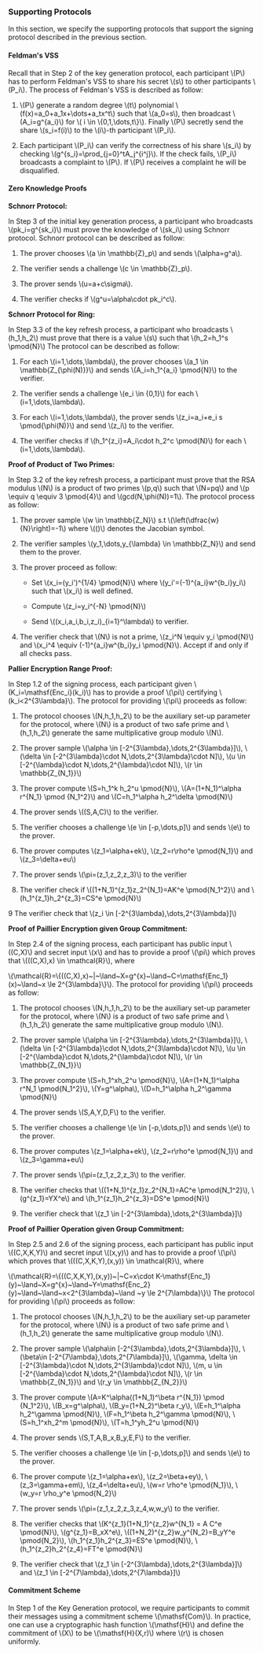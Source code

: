 ### Supporting Protocols

In this section, we specify the supporting protocols that support the signing protocol described in the previous section.

#### Feldman's VSS

Recall that in Step 2 of the key generation protocol, each participant \\(P\\) has to perform Feldman's VSS to share his secret \\(s\\) to other participants \\(P_i\\). The process of Feldman's VSS is described as follow:

1. \\(P\\) generate a random degree \\(t\\) polynomial \\(f(x)=a_0+a_1x+\dots+a_tx^t\\) such that \\(a_0=s\\), then broadcast \\(A_i=g^{a_i}\\) for \\( i \in \\{0,1,\dots,t\\}\\). Finally \\(P\\) secretly send the share \\(s_i=f(i)\\) to the \\(i\\)-th participant \\(P_i\\). 

2. Each participant \\(P_i\\) can verify the correctness of his share \\(s_i\\) by checking \\(g^{s_i}=\prod_{j=0}^tA_j^{i^j}\\). If the check fails, \\(P_i\\) broadcasts a complaint to \\(P\\). If \\(P\\) receives a complaint he will be disqualified. 


#### Zero Knowledge Proofs

**Schnorr Protocol:**

In Step 3 of the initial key generation process, a participant who broadcasts \\(pk_i=g^{sk_i}\\) must prove the knowledge of \\(sk_i\\) using Schnorr protocol. Schnorr protocol can be described as follow:

1. The prover chooses \\(a \in \mathbb{Z}_p\\) and sends \\(\alpha=g^a\\).

2. The verifier sends a challenge \\(c \in \mathbb{Z}_p\\).

3. The prover sends \\(u=a+c\sigma\\).

4. The verifier checks if \\(g^u=\alpha\cdot pk_i^c\\).

**Schnorr Protocol for Ring:**

In Step 3.3 of the key refresh process, a participant who broadcasts \\(h_1,h_2\\) must prove that there is a value \\(s\\) such that \\(h_2=h_1^s \pmod{N}\\) The protocol can be described as follow:

1. For each \\(i=1,\dots,\lambda\\), the prover chooses \\(a_1 \in \mathbb{Z_{\phi(N)}}\\) and sends \\(A_i=h_1^{a_i} \pmod{N}\\) to the verifier.

2. The verifier sends a challenge \\(e_i \in {0,1}\\) for each \\(i=1,\dots,\lambda\\).

3. For each \\(i=1,\dots,\lambda\\), the prover sends \\(z_i=a_i+e_i s \pmod{\phi(N)}\\) and send \\(z_i\\) to the verifier.

4. The verifier checks if \\(h_1^{z_i}=A_i\cdot h_2^c \pmod{N}\\) for each \\(i=1,\dots,\lambda\\).



**Proof of Product of Two Primes:**

In Step 3.2 of the key refresh process, a participant must prove that the RSA modulus \\(N\\) is a product of two primes \\(p,q\\) such that \\(N=pq\\) and \\(p \equiv q \equiv 3 \pmod{4}\\) and \\(gcd(N,\phi(N))=1\\). The protocol process as follow:

1. The prover sample \\(w \in \mathbb{Z_N}\\) s.t \\(\left(\dfrac{w}{N}\right)=-1\\) where \\(()\\) denotes the Jacobian symbol.

2. The verifier samples \\(y_1,\dots,y_{\lambda} \in \mathbb{Z_N}\\) and send them to the prover.

3. The prover proceed as follow:

    - Set \\(x_i=(y_i')^{1/4} \pmod{N}\\) where \\(y_i'=(-1)^{a_i}w^{b_i}y_i\\) such that \\(x_i\\) is well defined.

    - Compute \\(z_i=y_i^{-N} \pmod{N}\\)

    - Send \\((x_i,a_i,b_i,z_i)_{i=1}^\lambda\\) to verifier.

4. The verifier check that \\(N\\) is not a prime, \\(z_i^N \equiv y_i \pmod{N}\\) and \\(x_i^4 \equiv (-1)^{a_i}w^{b_i}y_i \pmod{N}\\). Accept if and only if all checks pass.

**Pallier Encryption Range Proof:** 

In Step 1.2 of the signing process, each participant given \\(K_i=\mathsf{Enc_i}(k_i)\\) has to provide a proof \\(\pi\\) certifying \\(k_i<2^{3\lambda}\\). The protocol for providing \\(\pi\\)  proceeds as follow:

1. The protocol chooses \\(N,h_1,h_2\\) to be the auxiliary set-up parameter for the protocol, where \\(N\\) is a product of two safe prime and \\(h_1,h_2\\) generate the same multiplicative group modulo \\(N\\).

2. The prover sample \\(\alpha \in [-2^{3\lambda},\dots,2^{3\lambda}]\\), \\(\delta \in [-2^{3\lambda}\cdot N,\dots,2^{3\lambda}\cdot N]\\), \\(u \in [-2^{\lambda}\cdot N,\dots,2^{\lambda}\cdot N]\\), \\(r \in \mathbb{Z_{N_1}}\\)

3. The prover compute \\(S=h_1^k h_2^u \pmod{N}\\), \\(A=(1+N_1)^\alpha r^{N_1} \pmod {N_1^2}\\) and \\(C=h_1^\alpha h_2^\delta \pmod{N}\\)

4. The prover sends \\((S,A,C)\\) to the verifier.

5. The verifier chooses a challenge \\(e \in [-p,\dots,p]\\) and sends \\(e\\) to the prover.

6. The prover computes \\(z_1=\alpha+ek\\), \\(z_2=r\rho^e \pmod{N_1}\\) and \\(z_3=\delta+eu\\)

7. The prover sends \\(\pi=(z_1,z_2,z_3)\\) to the verifier

8. The verifier check if \\((1+N_1)^{z_1}z_2^{N_1}=AK^e \pmod{N_1^2}\\) and \\(h_1^{z_1}h_2^{z_3}=CS^e \pmod{N}\\)

9 The verifier check that \\(z_i \in [-2^{3\lambda},\dots,2^{3\lambda}]\\)

**Proof of Paillier Encryption given Group Commitment:**

In Step 2.4 of the signing process, each participant has public input \\((C,X)\\) and secret input \\(x\\) and has to provide a proof \\(\pi\\) which proves that \\(((C,X),x) \in \mathcal{R}\\), where

\\(\mathcal{R}=\\{((C,X),x)~|~\land~X=g^{x}~\land~C=\mathsf{Enc_1}(x)~\land~x \le 2^{3\lambda}\\}\\). The protocol for providing \\(\pi\\) proceeds as follow:

1. The protocol chooses \\(N,h_1,h_2\\) to be the auxiliary set-up parameter for the protocol, where \\(N\\) is a product of two safe prime and \\(h_1,h_2\\) generate the same multiplicative group modulo \\(N\\).

2. The prover sample \\(\alpha \in [-2^{3\lambda},\dots,2^{3\lambda}]\\), \\(\delta \in [-2^{3\lambda}\cdot N,\dots,2^{3\lambda}\cdot N]\\), \\(u \in [-2^{\lambda}\cdot N,\dots,2^{\lambda}\cdot N]\\), \\(r \in \mathbb{Z_{N_1}}\\)

3. The prover compute \\(S=h_1^xh_2^u \pmod{N}\\), \\(A=(1+N_1)^\alpha r^N_1 \pmod{N_1^2}\\), \\(Y=g^\alpha\\), \\(D=h_1^\alpha h_2^\gamma \pmod{N}\\)
4. The prover sends \\(S,A,Y,D,F\\) to the verifier.
5. The verifier chooses a challenge \\(e \in [-p,\dots,p]\\) and sends \\(e\\) to the prover.
6. The prover computes \\(z_1=\alpha+ek\\), \\(z_2=r\rho^e \pmod{N_1}\\) and \\(z_3=\gamma+eu\\)
7. The prover sends \\(\pi=(z_1,z_2,z_3\\) to the verifier.
8. The verifier checks that \\((1+N_1)^{z_1}z_2^{N_1}=AC^e \pmod{N_1^2}\\), \\(g^{z_1}=YX^e\\) and \\(h_1^{z_1}h_2^{z_3}=DS^e \pmod{N}\\)
9. The verifier check that \\(z_1 \in [-2^{3\lambda},\dots,2^{3\lambda}]\\)

**Proof of Paillier Operation given Group Commitment:**

In Step 2.5 and 2.6 of the signing process, each participant has public input \\((C,X,K,Y)\\) and secret input \\((x,y)\\) and has to provide a proof \\(\pi\\) which proves that \\(((C,X,K,Y),(x,y)) \in \mathcal{R}\\), where

\\(\mathcal{R}=\\{((C,X,K,Y),(x,y))~|~C=x\cdot K-\mathsf{Enc_1}(y)~\land~X=g^{x}~\land~Y=\mathsf{Enc_2}(y)~\land~\land~x<2^{3\lambda}~\land ~y \le 2^{7\lambda}\\}\\) The protocol for providing \\(\pi\\) proceeds as follow:

1. The protocol chooses \\(N,h_1,h_2\\) to be the auxiliary set-up parameter for the protocol, where \\(N\\) is a product of two safe prime and \\(h_1,h_2\\) generate the same multiplicative group modulo \\(N\\).

2. The prover sample \\(\alpha\in [-2^{3\lambda},\dots,2^{3\lambda}]\\), \\(\beta\in [-2^{7\lambda},\dots,2^{7\lambda}]\\), \\(\gamma, \delta \in [-2^{3\lambda}\cdot N,\dots,2^{3\lambda}\cdot N]\\), \\(m, u \in [-2^{\lambda}\cdot N,\dots,2^{\lambda}\cdot N]\\), \\(r \in \mathbb{Z_{N_1}}\\) and \\(r_y \in \mathbb{Z_{N_2}}\\)

3. The prover compute \\(A=K^\alpha((1+N_1)^\beta r^{N_1}) \pmod {N_1^2}\\), \\(B_x=g^\alpha\\), \\(B_y=(1+N_2)^\beta r_y\\), \\(E=h_1^\alpha h_2^\gamma \pmod{N}\\), \\(F=h_1^\beta h_2^\gamma \pmod{N}\\), \\(S=h_1^xh_2^m \pmod{N}\\), \\(T=h_1^yh_2^u \pmod{N}\\)
4. The prover sends \\(S,T,A,B_x,B_y,E,F\\) to the verifier.
5. The verifier chooses a challenge \\(e \in [-p,\dots,p]\\) and sends \\(e\\) to the prover.
6. The prover compute \\(z_1=\alpha+ex\\), \\(z_2=\beta+ey\\), \\(z_3=\gamma+em\\), \\(z_4=\delta+eu\\), \\(w=r \rho^e \pmod{N_1}\\), \\(w_y=r \rho_y^e \pmod{N_2}\\)
7. The prover sends \\(\pi=(z_1,z_2,z_3,z_4,w,w_y\\) to the verifier.
8. The verifier checks that \\(K^{z_1}(1+N_1)^{z_2}w^{N_1} = A C^e \pmod{N}\\), \\(g^{z_1}=B_xX^e\\), \\((1+N_2)^{z_2}w_y^{N_2}=B_yY^e \pmod{N_2}\\), \\(h_1^{z_1}h_2^{z_3}=ES^e \pmod{N}\\), \\(h_1^{z_2}h_2^{z_4}=FT^e \pmod{N}\\)
9. The verifier check that \\(z_1 \in [-2^{3\lambda},\dots,2^{3\lambda}]\\) and \\(z_1 \in [-2^{7\lambda},\dots,2^{7\lambda}]\\)


#### Commitment Scheme

In Step 1 of the Key Generation protocol, we require participants to commit their messages using a commitment scheme \\(\mathsf{Com}\\). In practice, one can use a cryptographic hash function \\(\mathsf{H}\\) and define the commitment of \\(X\\) to be \\(\mathsf{H}(X,r)\\) where \\(r\\) is chosen uniformly. 